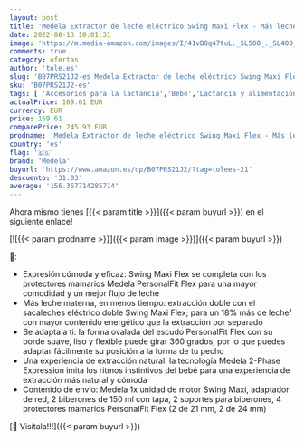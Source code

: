 ```yaml
---
layout: post
title: 'Medela Extractor de leche eléctrico Swing Maxi Flex - Más leche en menos tiempo  con protectores PersonalFit Flex y tecnología Medela 2-Phase Expression'
date: 2022-08-13 10:01:31
image: 'https://m.media-amazon.com/images/I/41vB8q47tuL._SL500_._SL400_.jpg'
comments: true
category: ofertas
author: 'tole.es'
slug: 'B07PRS21J2-es Medela Extractor de leche eléctrico Swing Maxi Flex - Más...'
sku: 'B07PRS21J2-es'
tags: [ 'Accesorios para la lactancia','Bebé','Lactancia y alimentación','Sacaleches','extractor','medela','🇪🇸', ]
actualPrice: 169.61 EUR
currency: EUR
price: 169.61
comparePrice: 245.93 EUR
prodname: 'Medela Extractor de leche eléctrico Swing Maxi Flex - Más leche en menos tiempo  con protectores PersonalFit Flex y tecnología Medela 2-Phase Expression'
country: 'es'
flag: '🇪🇸'
brand: 'Medela'
buyurl: 'https://www.amazon.es/dp/B07PRS21J2/?tag=tolees-21'
descuento: '31.03'
average: '156.367714285714'
---
```


Ahora mismo tienes [{{< param title >}}]({{< param buyurl >}}) en el siguiente enlace!

[![{{< param prodname >}}]({{< param image >}})]({{< param buyurl >}})

🔎:

- Expresión cómoda y eficaz: Swing Maxi Flex se completa con los protectores mamarios Medela PersonalFit Flex para una mayor comodidad y un mejor flujo de leche
- Más leche materna, en menos tiempo: extracción doble con el sacaleches eléctrico doble Swing Maxi Flex; para un 18% más de leche¹ con mayor contenido energético que la extracción por separado
- Se adapta a ti: la forma ovalada del escudo PersonalFit Flex con su borde suave, liso y flexible puede girar 360 grados, por lo que puedes adaptar fácilmente su posición a la forma de tu pecho
- Una experiencia de extracción natural: la tecnología Medela 2-Phase Expression imita los ritmos instintivos del bebé para una experiencia de extracción más natural y cómoda
- Contenido de envío: Medela 1x unidad de motor Swing Maxi, adaptador de red, 2 biberones de 150 ml con tapa, 2 soportes para biberones, 4 protectores mamarios PersonalFit Flex (2 de 21 mm, 2 de 24 mm)

[🛒 Visítala!!!]({{< param buyurl >}})
